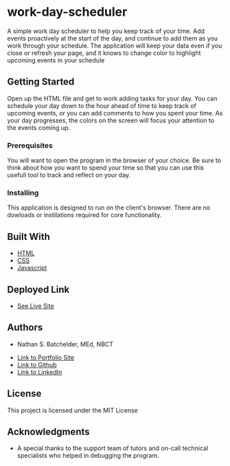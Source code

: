 # work-day-scheduler

A simple work day scheduler to help you keep track of your time.  Add events proactively at the start of the day, and continue to add them as you work through your schedule.  The application will keep your data even if you close or refresh your page, and it knows to change color to highlight upcoming events in your schedule

## Getting Started

Open up the HTML file and get to work adding tasks for your day.  You can schedule your day down to the hour ahead of time to keep track of upcoming events, or you can add comments to how you spent your time.  As your day progresses, the colors on the screen will focus your attention to the events coming up.

### Prerequisites

You will want to open the program in the browser of your choice.  Be sure to think about how you want to spend your time so that you can use this usefull tool to track and reflect on your day.

### Installing

This application is designed to run on the client's browser.  There are no dowloads or instilations required for core functionality.


## Built With

* [HTML](https://developer.mozilla.org/en-US/docs/Web/HTML)
* [CSS](https://developer.mozilla.org/en-US/docs/Web/CSS)
* [Javascript](https://developer.mozilla.org/en-US/docs/Web/JavaScript)

## Deployed Link

* [See Live Site](https://github.com/NateBatchelder/work-day-scheduler.git)


## Authors

* Nathan S. Batchelder, MEd, NBCT

- [Link to Portfolio Site](https://github.com/NateBatchelder/Portfolio)
- [Link to Github](https://github.com/NateBatchelder)
- [Link to LinkedIn](https://www.linkedin.com/in/nathan-batchelder/)

## License

This project is licensed under the MIT License 

## Acknowledgments

* A special thanks to the support team of tutors and on-call technical specialists who helped in debugging the program.
